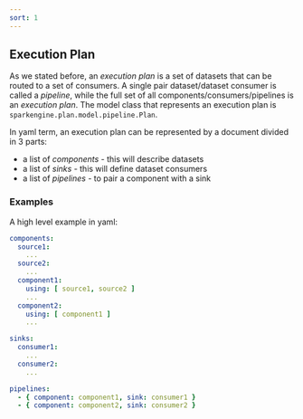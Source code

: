```yaml
---
sort: 1
---
```


## Execution Plan

As we stated before, an _execution plan_ is a set of datasets that can be routed to a set of consumers.
A single pair dataset/dataset consumer is called a _pipeline_, while the full set of all components/consumers/pipelines is an _execution plan_.
The model class that represents an execution plan is `sparkengine.plan.model.pipeline.Plan`.

In yaml term, an execution plan can be represented by a document divided in 3 parts:
* a list of _components_ - this will describe datasets
* a list of _sinks_ - this will define dataset consumers
* a list of _pipelines_ - to pair a component with a sink

### Examples

A high level example in yaml:
```yaml
components:
  source1:
    ...
  source2:
    ...
  component1:
    using: [ source1, source2 ]
    ...    
  component2:
    using: [ component1 ]
    ...

sinks:
  consumer1:
    ...
  consumer2:
    ...

pipelines:
  - { component: component1, sink: consumer1 }
  - { component: component2, sink: consumer2 }
```

